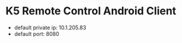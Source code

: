K5 Remote Control Android Client
================================

* default private ip: 10.1.205.83
* default port: 8080
